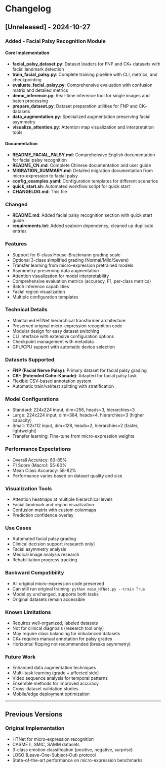 # Changelog

## [Unreleased] - 2024-10-27

### Added - Facial Palsy Recognition Module

#### Core Implementation
- **facial_palsy_dataset.py**: Dataset loaders for FNP and CK+ datasets with facial landmark detection
- **train_facial_palsy.py**: Complete training pipeline with CLI, metrics, and checkpointing
- **evaluate_facial_palsy.py**: Comprehensive evaluation with confusion matrix and detailed metrics
- **demo_inference.py**: Real-time inference tool for single images and batch processing
- **prepare_dataset.py**: Dataset preparation utilities for FNP and CK+ datasets
- **data_augmentation.py**: Specialized augmentation preserving facial asymmetry
- **visualize_attention.py**: Attention map visualization and interpretation tools

#### Documentation
- **README_FACIAL_PALSY.md**: Comprehensive English documentation for facial palsy recognition
- **README_CN.md**: Complete Chinese documentation and user guide
- **MIGRATION_SUMMARY.md**: Detailed migration documentation from micro-expression to facial palsy
- **config_examples.yaml**: Configuration templates for different scenarios
- **quick_start.sh**: Automated workflow script for quick start
- **CHANGELOG.md**: This file

### Changed
- **README.md**: Added facial palsy recognition section with quick start guide
- **requirements.txt**: Added seaborn dependency, cleaned up duplicate entries

### Features
- Support for 6-class House-Brackmann grading scale
- Optional 3-class simplified grading (Normal/Mild/Severe)
- Transfer learning from micro-expression pretrained models
- Asymmetry-preserving data augmentation
- Attention visualization for model interpretability
- Comprehensive evaluation metrics (accuracy, F1, per-class metrics)
- Batch inference capabilities
- Facial region visualization
- Multiple configuration templates

### Technical Details
- Maintained HTNet hierarchical transformer architecture
- Preserved original micro-expression recognition code
- Modular design for easy dataset switching
- CLI interface with extensive configuration options
- Checkpoint management with metadata
- GPU/CPU support with automatic device selection

### Datasets Supported
- **FNP (Facial Nerve Palsy)**: Primary dataset for facial palsy grading
- **CK+ (Extended Cohn-Kanade)**: Adapted for facial palsy task
- Flexible CSV-based annotation system
- Automatic train/val/test splitting with stratification

### Model Configurations
- Standard: 224x224 input, dim=256, heads=3, hierarchies=3
- Large: 224x224 input, dim=384, heads=4, hierarchies=3 (higher capacity)
- Small: 112x112 input, dim=128, heads=2, hierarchies=2 (faster, lightweight)
- Transfer learning: Fine-tune from micro-expression weights

### Performance Expectations
- Overall Accuracy: 60-85%
- F1 Score (Macro): 55-80%
- Mean Class Accuracy: 58-82%
- Performance varies based on dataset quality and size

### Visualization Tools
- Attention heatmaps at multiple hierarchical levels
- Facial landmark and region visualization
- Confusion matrix with custom colormaps
- Prediction confidence overlay

### Use Cases
- Automated facial palsy grading
- Clinical decision support (research only)
- Facial asymmetry analysis
- Medical image analysis research
- Rehabilitation progress tracking

### Backward Compatibility
- All original micro-expression code preserved
- Can still run original training: `python main_HTNet.py --train True`
- Model.py unchanged, supports both tasks
- Original datasets remain accessible

### Known Limitations
- Requires well-organized, labeled datasets
- Not for clinical diagnosis (research tool only)
- May require class balancing for imbalanced datasets
- CK+ requires manual annotation for palsy grades
- Horizontal flipping not recommended (breaks asymmetry)

### Future Work
- Enhanced data augmentation techniques
- Multi-task learning (grade + affected side)
- Video sequence analysis for temporal patterns
- Ensemble methods for improved accuracy
- Cross-dataset validation studies
- Mobile/edge deployment optimization

---

## Previous Versions

### Original Implementation
- HTNet for micro-expression recognition
- CASME II, SMIC, SAMM datasets
- 3-class emotion classification (positive, negative, surprise)
- LOSO (Leave-One-Subject-Out) protocol
- State-of-the-art performance on micro-expression benchmarks
